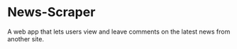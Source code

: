 # News-Scraper
A web app that lets users view and leave comments on the latest news from another site.
